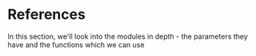 # References

In this section, we'll look into the modules in depth - the parameters they have and the functions which we can use
